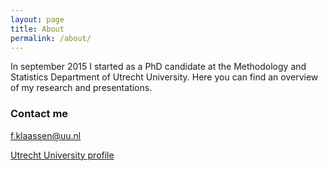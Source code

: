```yaml
---
layout: page
title: About
permalink: /about/
---
```


In september 2015 I started as a PhD candidate at the Methodology and Statistics Department of Utrecht University. Here you can find an overview of my research and presentations.

### Contact me

[f.klaassen@uu.nl](mailto:f.klaassen@uu.nl)

[Utrecht University profile](https://www.uu.nl/staff/FKlaassen)
